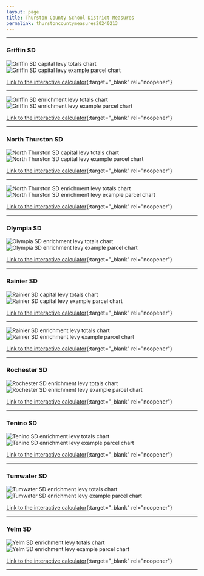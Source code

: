 ```yaml
---
layout: page
title: Thurston County School District Measures
permalink: thurstoncountymeasures20240213
---
```


___

### Griffin SD

![Griffin SD capital levy totals chart](pagesManual/LeviesReport/20240213/GriffinCapital.png "Griffin SD capital levy totals chart")
![Griffin SD capital levy example parcel chart](pagesManual/LeviesReport/20240213/GriffinCapitalParcel.png "Griffin SD capital  example parcel chart")

[Link to the interactive calculator](calculator_griffin_capital_20240213_enhanced){:target="_blank" rel="noopener"}

___


![Griffin SD enrichment levy totals chart](pagesManual/LeviesReport/20240213/GriffinEnrichment.png "Griffin SD enrichment levy totals chart")
![Griffin SD enrichment levy example parcel chart](pagesManual/LeviesReport/20240213/GriffinEnrichmentParcel.png "Griffin SD enrichment  example parcel chart")

[Link to the interactive calculator](calculator_griffin_enrichment_20240213_enhanced){:target="_blank" rel="noopener"}

___

### North Thurston SD

![North Thurston SD capital levy totals chart](pagesManual/LeviesReport/20240213/NorthThurstonCapital.png "North Thurston SD capital levy totals chart")
![North Thurston SD capital levy example parcel chart](pagesManual/LeviesReport/20240213/NorthThurstonCapitalParcel.png "North Thurston SD capital  example parcel chart")

[Link to the interactive calculator](calculator_north_thurston_capital_20240213_enhanced){:target="_blank" rel="noopener"}

___


![North Thurston SD enrichment levy totals chart](pagesManual/LeviesReport/20240213/NorthThurstonEnrichment.png "North Thurston SD enrichment levy totals chart")
![North Thurston SD enrichment levy example parcel chart](pagesManual/LeviesReport/20240213/NorthThurstonEnrichmentParcel.png "North Thurston SD enrichment  example parcel chart")

[Link to the interactive calculator](calculator_north_thurston_enrichment_20240213_enhanced){:target="_blank" rel="noopener"}

___

### Olympia SD

![Olympia SD enrichment levy totals chart](pagesManual/LeviesReport/20240213/OlympiaEnrichment.png "Olympia SD enrichment levy totals chart")
![Olympia SD enrichment levy example parcel chart](pagesManual/LeviesReport/20240213/OlympiaEnrichmentParcel.png "Olympia SD enrichment  example parcel chart")

[Link to the interactive calculator](calculator_olympia_enrichment_20240213_enhanced){:target="_blank" rel="noopener"}

___

### Rainier SD

![Rainier SD capital levy totals chart](pagesManual/LeviesReport/20240213/RainierCapital.png "Rainier SD capital levy totals chart")
![Rainier SD capital levy example parcel chart](pagesManual/LeviesReport/20240213/RainierCapitalParcel.png "Rainier SD capital  example parcel chart")

[Link to the interactive calculator](calculator_rainier_capital_20240213_enhanced){:target="_blank" rel="noopener"}

___


![Rainier SD enrichment levy totals chart](pagesManual/LeviesReport/20240213/RainierEnrichment.png "Rainier SD enrichment levy totals chart")
![Rainier SD enrichment levy example parcel chart](pagesManual/LeviesReport/20240213/RainierEnrichmentParcel.png "Rainier SD enrichment  example parcel chart")

[Link to the interactive calculator](calculator_rainier_enrichment_20240213_enhanced){:target="_blank" rel="noopener"}

___

### Rochester SD

![Rochester SD enrichment levy totals chart](pagesManual/LeviesReport/20240213/RochesterEnrichment.png "Rochester SD enrichment levy totals chart")
![Rochester SD enrichment levy example parcel chart](pagesManual/LeviesReport/20240213/RochesterEnrichmentParcel.png "Rochester SD enrichment  example parcel chart")

[Link to the interactive calculator](calculator_rochester_enrichment_20240213_enhanced){:target="_blank" rel="noopener"}

___

### Tenino SD

![Tenino SD enrichment levy totals chart](pagesManual/LeviesReport/20240213/TeninoEnrichment.png "Tenino SD enrichment levy totals chart")
![Tenino SD enrichment levy example parcel chart](pagesManual/LeviesReport/20240213/TeninoEnrichmentParcel.png "Tenino SD enrichment  example parcel chart")

[Link to the interactive calculator](calculator_tenino_enrichment_20240213_enhanced){:target="_blank" rel="noopener"}

___

### Tumwater SD

![Tumwater SD enrichment levy totals chart](pagesManual/LeviesReport/20240213/TumwaterEnrichment.png "Tumwater SD enrichment levy totals chart")
![Tumwater SD enrichment levy example parcel chart](pagesManual/LeviesReport/20240213/TumwaterEnrichmentParcel.png "Tumwater SD enrichment  example parcel chart")

[Link to the interactive calculator](calculator_tumwater_enrichment_20240213_enhanced){:target="_blank" rel="noopener"}

___

### Yelm SD

![Yelm SD enrichment levy totals chart](pagesManual/LeviesReport/20240213/YelmEnrichment.png "Yelm SD enrichment levy totals chart")
![Yelm SD enrichment levy example parcel chart](pagesManual/LeviesReport/20240213/YelmEnrichmentParcel.png "Yelm SD enrichment  example parcel chart")

[Link to the interactive calculator](calculator_yelm_enrichment_20240213_enhanced){:target="_blank" rel="noopener"}

___

